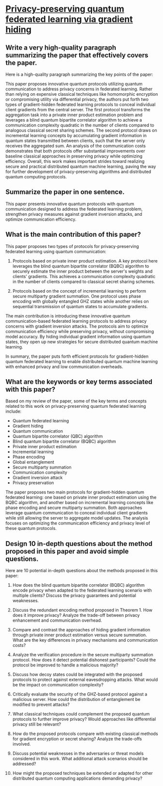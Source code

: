 # [Privacy-preserving quantum federated learning via gradient hiding](https://arxiv.org/abs/2312.04447)

## Write a very high-quality paragraph summarizing the paper that effectively covers the paper.

 Here is a high-quality paragraph summarizing the key points of the paper:

This paper proposes innovative quantum protocols utilizing quantum communication to address privacy concerns in federated learning. Rather than relying on expensive classical techniques like homomorphic encryption or compromising utility via differential privacy, the authors put forth two types of gradient-hidden federated learning protocols to conceal individual client gradients from the central server. The first protocol transforms the aggregation task into a private inner product estimation problem and leverages a blind quantum bipartite correlator algorithm to achieve a communication complexity quadratic in the number of clients compared to analogous classical secret sharing schemes. The second protocol draws on incremental learning concepts by accumulating gradient information in quantum states transmitted between clients, such that the server only receives the aggregated sum. An analysis of the communication costs demonstrates that both protocols offer substantial improvements over baseline classical approaches in preserving privacy while optimizing efficiency. Overall, this work makes important strides toward realizing secure and practical distributed quantum machine learning, paving the way for further development of privacy-preserving algorithms and distributed quantum computing protocols.


## Summarize the paper in one sentence.

 This paper presents innovative quantum protocols with quantum communication designed to address the federated learning problem, strengthen privacy measures against gradient inversion attacks, and optimize communication efficiency.


## What is the main contribution of this paper?

 This paper proposes two types of protocols for privacy-preserving federated learning using quantum communication:

1. Protocols based on private inner product estimation. A key protocol here leverages the blind quantum bipartite correlator (BQBC) algorithm to securely estimate the inner product between the server's weights and clients' gradients. This achieves a communication complexity quadratic in the number of clients compared to classical secret sharing schemes.

2. Protocols based on the concept of incremental learning to perform secure multiparty gradient summation. One protocol uses phase encoding with globally entangled GHZ states while another relies on sequential transmission of quantum states to accumulate gradients. 

The main contribution is introducing these innovative quantum communication-based federated learning protocols to address privacy concerns with gradient inversion attacks. The protocols aim to optimize communication efficiency while preserving privacy, without compromising model accuracy. By hiding individual gradient information using quantum states, they open up new strategies for secure distributed quantum machine learning.

In summary, the paper puts forth efficient protocols for gradient-hidden quantum federated learning to enable distributed quantum machine learning with enhanced privacy and low communication overheads.


## What are the keywords or key terms associated with this paper?

 Based on my review of the paper, some of the key terms and concepts related to this work on privacy-preserving quantum federated learning include:

- Quantum federated learning
- Gradient hiding 
- Quantum communication
- Quantum bipartite correlator (QBC) algorithm
- Blind quantum bipartite correlator (BQBC) algorithm
- Private inner product estimation
- Incremental learning
- Phase encoding  
- Global entanglement
- Secure multiparty summation
- Communication complexity
- Gradient inversion attack
- Privacy preservation

The paper proposes two main protocols for gradient-hidden quantum federated learning: one based on private inner product estimation using the BQBC algorithm, and another based on incremental learning concepts like phase encoding and secure multiparty summation. Both approaches leverage quantum communication to conceal individual client gradients while still allowing the server to aggregate model updates. The analysis focuses on optimizing the communication efficiency and privacy level of these quantum protocols.


## Design 10 in-depth questions about the method proposed in this paper and avoid simple questions.

 Here are 10 potential in-depth questions about the methods proposed in this paper:

1. How does the blind quantum bipartite correlator (BQBC) algorithm encode privacy when adapted to the federated learning scenario with multiple clients? Discuss the privacy guarantees and potential weaknesses. 

2. Discuss the redundant encoding method proposed in Theorem 1. How does it improve privacy? Analyze the trade-off between privacy enhancement and communication overhead.

3. Compare and contrast the approaches of hiding gradient information through private inner product estimation versus secure summation. What are the key differences in privacy mechanisms and communication costs?

4. Analyze the verification procedure in the secure multiparty summation protocol. How does it detect potential dishonest participants? Could the protocol be improved to handle a malicious majority?  

5. Discuss how decoy states could be integrated with the proposed protocols to protect against external eavesdropping attacks. What would be the impact on communication complexity?

6. Critically evaluate the security of the GHZ-based protocol against a malicious server. How could the distribution of entanglement be modified to prevent attacks?

7. What classical techniques could complement the proposed quantum protocols to further improve privacy? Would approaches like differential privacy still be relevant?

8. How do the proposed protocols compare with existing classical methods for gradient encryption or secret sharing? Analyze the trade-offs involved.

9. Discuss potential weaknesses in the adversaries or threat models considered in this work. What additional attack scenarios should be addressed? 

10. How might the proposed techniques be extended or adapted for other distributed quantum computing applications demanding privacy?
